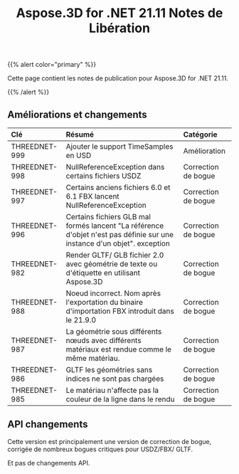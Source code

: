 ﻿---
title: Aspose.3D for .NET 21.11 Notes de Libération
type: docs
weight: 2
url: /fr/net/aspose-3d-for-net-21-11-release-notes/
---
{{% alert color="primary" %}}

Cette page contient les notes de publication pour Aspose.3D for .NET 21.11.

{{% /alert %}}
## **Améliorations et changements**

|**Clé**|**Résumé**|**Catégorie**|
|:- |:- |:- |
|THREEDNET-999 |Ajouter le support TimeSamples en USD|Amélioration|
|THREEDNET-998 |NullReferenceException dans certains fichiers USDZ|Correction de bogue|
|THREEDNET-997 |Certains anciens fichiers 6.0 et 6.1 FBX lancent NullReferenceException|Correction de bogue|
|THREEDNET-996 |Certains fichiers GLB mal formés lancent "La référence d'objet n'est pas définie sur une instance d'un objet". exception|Correction de bogue|
|THREEDNET-982 |Render GLTF/ GLB fichier 2.0 avec géométrie de texte ou d'étiquette en utilisant Aspose.3D|Correction de bogue|
|THREEDNET-988 |Noeud incorrect. Nom après l'exportation du binaire d'importation FBX introduit dans le 21.9.0|Correction de bogue|
|THREEDNET-987 |La géométrie sous différents nœuds avec différents matériaux est rendue comme le même matériau.|Correction de bogue|
|THREEDNET-986 |GLTF les géométries sans indices ne sont pas chargées|Correction de bogue|
|THREEDNET-985 |Le matériau n'affecte pas la couleur de la ligne dans le rendu|Correction de bogue|


## API changements ##

Cette version est principalement une version de correction de bogue, corrigée de nombreux bogues critiques pour USDZ/FBX/ GLTF.

Et pas de changements API.